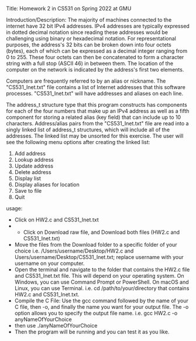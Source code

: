 Title: Homework 2 in CS531 on Spring 2022 at GMU

Introduction/Description:
The majority of machines connected to the internet have 32 bit IPv4 addresses. IPv4 addresses are typically expressed in dotted decimal notation since reading these addresses would be challenging using binary or hexadecimal notation. For representational purposes, the address's 32 bits can be broken down into four octets (bytes), each of which can be expressed as a decimal integer ranging from 0 to 255. These four octets can then be concatenated to form a character string with a full stop (ASCII 46) in between them. The location of the computer on the network is indicated by the address's first two elements.

Computers are frequently referred to by an alias or nickname. The "CS531_Inet.txt" file contains a list of Internet addresses that this software processes. "CS531_Inet.txt" will have addresses and aliases on each line.

The address_t structure type that this program constructs has components for each of the four numbers that make up an IPv4 address as well as a fifth component for storing a related alias (key field) that can include up to 10 characters. Address/alias pairs from the "CS531_Inet.txt" file are read into a singly linked list of address_t structures, which will include all of the addresses. The linked list may be unsorted for this exercise.
The user will see the following menu options after creating the linked list:

1) Add address
2) Lookup address
3) Update address
4) Delete address
5) Display list
6) Display aliases for location 
7) Save to file
8) Quit

 usage: 
- Click on HW2.c and CS531_Inet.txt 
- - Click on Download raw file, and Download both files (HW2.c and CS531_Inet.txt) 
- Move the files from the Download folder to a specific folder of your choice i.e. /Users/username/Desktop/HW2.c and Users/username/Desktop/CS531_Inet.txt; replace username with your username on your computer. 
- Open the terminal and navigate to the folder that contains the HW2.c file and CS531_Inet.txt file. This will depend on your operating system. On Windows, you can use Command Prompt or PowerShell. On macOS and Linux, you can use Terminal. i.e. cd /path/to/your/directory that contains HW2.c and CS531_Inet.txt. 
- Compile the C File: Use the gcc command followed by the name of your C file, then -o, and finally the name you want for your output file. The -o option allows you to specify the output file name. i.e. gcc HW2.c -o anyNameOfYourChoice 
- then use ./anyNameOfYourChoice 
- Then the program will be running and you can test it as you like.
